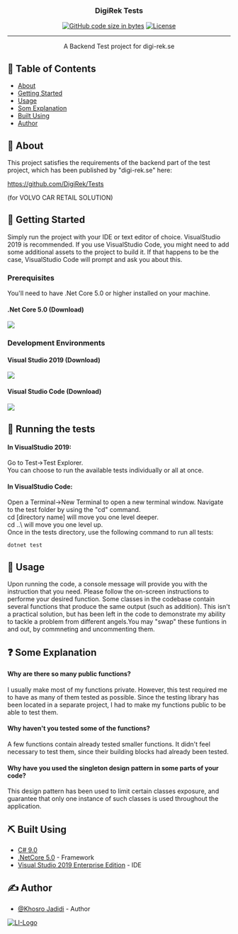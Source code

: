 <h3 align="center">DigiRek Tests</h3>

<div align="center">

[![GitHub code size in bytes](https://img.shields.io/github/languages/code-size/KhosroJadidi/DigiRek-Tests)]()
[![License](https://img.shields.io/badge/license-MIT-blue.svg)](/LICENSE)

</div>

---

<p align="center"> A Backend Test project for digi-rek.se
    <br> 
</p>

## 📝 Table of Contents

- [About](#about)
- [Getting Started](#getting_started)
- [Usage](#usage)
- [Som Explanation](#som-explanation)
- [Built Using](#built_using)
- [Author](#authors)

## 🧐 About <a name = "about"></a>

This project satisfies the requirements of the backend part of the test project, which has been published by "digi-rek.se" here:

https://github.com/DigiRek/Tests

(for VOLVO CAR RETAIL SOLUTION)

## 🏁 Getting Started <a name = "getting_started"></a>

Simply run the project with your IDE or text editor of choice. VisualStudio 2019 is recommended. If you use VisualStudio Code, you might need to add some additional assets to the project to build it. If that happens to be the case, VisualStudio Code will prompt and ask you about this.

### Prerequisites

You'll need to have .Net Core 5.0 or higher installed on your machine.

<h4>.Net Core 5.0 (Download)</h4>
<a href="https://dotnet.microsoft.com/download">
    <img src="https://doggy8088.gallerycdn.vsassets.io/extensions/doggy8088/netcore-extension-pack/1.4.0/1599926502705/Microsoft.VisualStudio.Services.Icons.Default"></img>
</a>

### Development Environments

<div>
    <h4>Visual Studio 2019 (Download)</h4>
    <a href="https://visualstudio.microsoft.com/vs/features/net-development/">
        <img src="https://www.softexia.com/wp-content/uploads/2019/03/Visual_Studio_logo.png"></img>
    </a>
</div>
<div>
    <h4>Visual Studio Code (Download)</h4>
    <a href="https://code.visualstudio.com/">
        <img src="https://laumania.net/wp-content/uploads/vscode_256x256.png"></img>
    </a>
</div>

## 🔧 Running the tests <a name = "tests"></a>

<h4>In VisualStudio 2019:</h4>
Go to Test->Test Explorer.<br>
You can choose to run the available tests individually or all at once.

<h4>In VisualStudio Code:</h4>
Open a Terminal->New Terminal to open a new terminal window.
Navigate to the test folder by using the "cd" command.<br>
cd [directory name] will move you one level deeper.<br>
cd ..\ will move you one level up.<br>
Once in the tests directory, use the following command to run all tests:


```
dotnet test
```

## 🎈 Usage <a name="usage"></a>

Upon running the code, a console message will provide you with the instruction that you need.
Please follow the on-screen instructions to performe your desired function.
Some classes in the codebase contain several functions that produce the same output (such as addition). This isn't a practical solution, but has been left in the code to demonstrate my ability to tackle a problem from different angels.You may "swap" these funtions in and out, by commneting and uncommenting them.

## ❓ Some Explanation <a name="som-explanation"></a>

<h4>Why are there so many public functions?</h4>
I usually make most of my functions private. However, this test required me to have as many of them tested as possible. 
Since the testing library has been located in a separate project, I had to make my functions public to be able to test them.

<h4>Why haven't you tested some of the functions?</h4>
A few functions contain already tested smaller functions. 
It didn't feel necessary to test them, since their building blocks had already been tested.

<h4>Why have you used the singleton design pattern in some parts of your code?</h4>
This design pattern has been used to limit certain classes exposure, and guarantee that only one instance of such classes is used throughout the application.


## ⛏️ Built Using <a name = "built_using"></a>

- [C# 9.0]()
- [.NetCore 5.0](https://dotnet.microsoft.com/download) - Framework
- [Visual Studio 2019 Enterprise Edition](https://visualstudio.microsoft.com/vs/features/net-development/) - IDE

## ✍️ Author <a name = "authors"></a>

- [@Khosro Jadidi](https://github.com/KhosroJadidi) - Author
<a href="https://www.linkedin.com/in/khosrojadidi/">
    <img src='https://i.postimg.cc/FK4GhcrS/LI-Logo.png' alt='LI-Logo'/>
</a>
